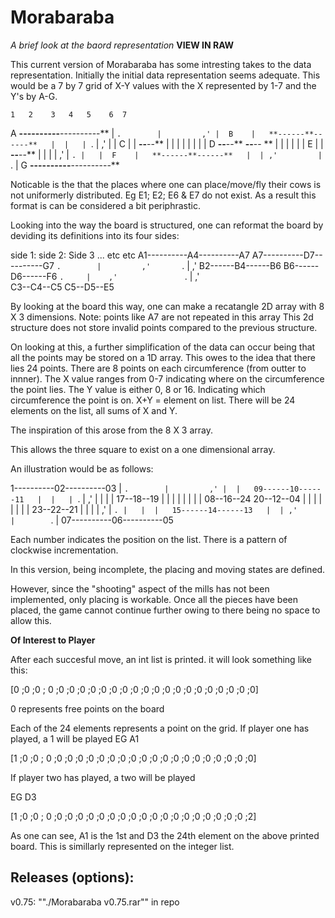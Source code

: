 # Morabaraba  
*A brief look at the baord representation*
**VIEW IN RAW**

This current version of Morabaraba has some intresting takes to the data representation. 
Initially the initial data representation seems adequate. This would be a 7 by 7 grid of X-Y values with the X
represented by 1-7 and the Y's by A-G.

    1   2    3   4   5    6  7
A    **----------**----------**
     | `.        |         ,' | 
B    |   **------**------**   | 
     |   | `.     |    ,' |   | 
C    |   |   **--**--**   |   | 
     |   |   |        |   |   | 
D    **--**--**      **--**-- **
     |   |   |        |   |   | 
E    |   |   **--**--**   |   | 
     |   | ,'    |     `. |   | 
F    |   **------**------**   | 
     | ,'         |        `. | 
G    **----------**----------**

Noticable is the that the places where one can place/move/fly their cows is not uniformerly distributed.
Eg E1; E2; E6 & E7 do not exist.
As a result this format is can be considered a bit periphrastic.


Looking into the way the board is structured, one can reformat the board by deviding its definitions into its four sides:

side 1:                       side 2:                       Side 3 ... etc etc
A1----------A4----------A7    A7----------D7----------G7
   `.        |         ,'       `.        |         ,'
     B2------B4------B6           B6------D6------F6 
      `.     |    ,'               `.     |    ,'     
        C3--C4--C5                   C5--D5--E5
        
        

By looking at the board this way, one can make a recatangle 2D array with 8 X 3 dimensions.
Note: points like A7 are not repeated in this array
This 2d structure does not store invalid points compared to the previous structure. 



On looking at this, a further simplification of the data can occur being that all the points may be stored on a
1D array.
This owes to the idea that there lies 24 points.
There are 8 points on each circumference (from outter to innner). 
The X value ranges from 0-7 indicating where on the circumference the point lies.
The Y value is either 0, 8 or 16. Indicating which circumference the point is on.
X+Y = element on list. There will be 24 elements on the list, all sums of X and Y.

The inspiration of this arose from the 8 X 3 array.

This allows the three square to exist on a one dimensional array.


An illustration would be as follows:



 1----------02----------03 
 | `.        |         ,' | 
 |   09------10------11   | 
 |   | `.     |    ,' |   | 
 |   |   17--18--19   |   | 
 |   |   |        |   |   | 
 08--16--24      20--12--04 
 |   |   |        |   |   | 
 |   |   23--22--21   |   | 
 |   | ,'    |     `. |   | 
 |   15------14------13   | 
 | ,'         |        `. | 
 07----------06----------05 


Each number indicates the position on the list. There is a pattern of clockwise incrementation.

In this version, being incomplete, the placing and moving states are defined.

However, since the "shooting" aspect of the mills has not been implemented, only placing is workable. Once all the pieces have been placed, the game cannot continue further owing to there being no space to allow this.


**Of Interest to Player**

After each succesful move, an int list is printed.
it will look something like this:

[0 ;0 ;0 ; 0 ;0 ;0 ;0 ;0 ;0 ;0 ;0 ;0 ;0 ;0 ;0 ;0 ;0 ;0 ;0 ;0 ;0 ;0 ;0]

0 represents free points on the board

Each of the 24 elements represents a point on the grid.
If player one has played, a 1 will be played 
EG
        A1

[1 ;0 ;0 ; 0 ;0 ;0 ;0 ;0 ;0 ;0 ;0 ;0 ;0 ;0 ;0 ;0 ;0 ;0 ;0 ;0 ;0 ;0 ;0]

If player two has played, a two will be played

EG 
        D3
        
[1 ;0 ;0 ; 0 ;0 ;0 ;0 ;0 ;0 ;0 ;0 ;0 ;0 ;0 ;0 ;0 ;0 ;0 ;0 ;0 ;0 ;0 ;2]


As one can see, A1 is the 1st and D3 the 24th element on the above printed board.
This is simillarly represented on the integer list.

## Releases (options):
v0.75: ""./Morabaraba v0.75.rar"" in repo